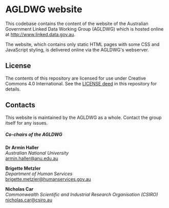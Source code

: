 # AGLDWG website
This codebase contains the content of the website of the Australian Government Linked Data Working Group (AGLDWG) which is hosted online at <http://www.linked.data.gov.au>.

The website, which contains only static HTML pages with some CSS and JavaScript styling, is delivered online via the AGLDWG's webserver. 

## License
The contents of this repository are licensed for use under Creative Commons 4.0 International. See the [LICENSE deed](LICENSE) in this repository for details.


## Contacts
This website is maintained by the AGLDWG as a whole. Contact the group itself for any issues.

##### Co-chairs of the AGLDWG

**Dr Armin Haller**  
*Australian National University*  
<armin.haller@anu.edu.au>  

**Brigette Metzler**  
*Department of Human Services*  
<brigette.metzler@humanservices.gov.au>  

**Nicholas Car**  
*Commonwealth Scientific and Industrial Research Organisation (CSIRO)*  
<nicholas.car@csiro.au>  

